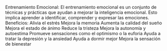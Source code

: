 Entrenamiento Emocional:
El entrenamiento emocional es un conjunto de técnicas y prácticas que ayudan a mejorar la inteligencia emocional. Esto implica aprender a identificar, comprender y expresar las emociones.
Beneficios:
Alivia el estrés
Mejora la memoria
Aumenta la calidad del sueño
Mejora el estado de ánimo
Reduce la tristeza
Mejora la autonomía y autoestima
Promueve sensaciones como el optimismo o la euforia
Ayuda a tratar la depresión y la ansiedad
Ayuda a dormir mejor
Mejora la sensación de bienestar
